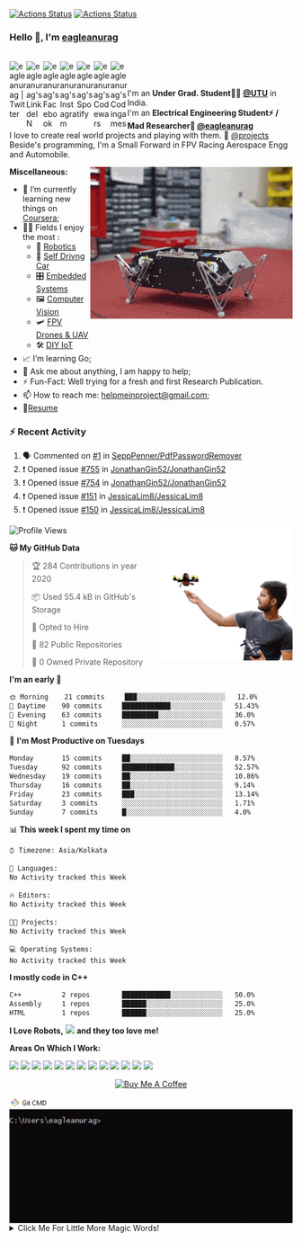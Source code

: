 [![Actions Status](https://github.com/eagleanurag/eagleanurag/workflows/wakatime-stats/badge.svg)]()
[![Actions Status](https://github.com/eagleanurag/eagleanurag/workflows/update-gh-activity/badge.svg)]()

### Hello 👋, I'm [eagleanurag](https://eagleanurag.github.io) 


<br/>
<a href="https://twitter.com/eagleanurag">
  <img align="left" alt="eagleanurag | Twitter" width="30px" src="https://image.flaticon.com/icons/svg/2111/2111703.svg" />
</a>
<a href="https://www.linkedin.com/in/eagleanurag">
  <img align="left" alt="eagleanurag's LinkdeIN" width="30px" src="https://image.flaticon.com/icons/svg/2111/2111465.svg" />
</a>
<a href="https://www.facebook.com/eagleanurag">
  <img align="left" alt="eagleanurag's Facebook" width="30px" src="https://image.flaticon.com/icons/svg/2111/2111342.svg" />
</a>
<a href="https://www.instagram.com/eagleanurag">
  <img align="left" alt="eagleanurag's Instagram" width="30px" src="https://image.flaticon.com/icons/svg/2111/2111421.svg" />
</a>
<a href="https://open.spotify.com/user/11147618695?si=zZFn6uAGRLyoU02lsG50GA">
  <img align="left" alt="eagleanurag's Spotify" width="30px" src="https://image.flaticon.com/icons/svg/2111/2111627.svg" />
</a>
<a href="https://www.codewars.com/users/eagleanurag">
  <img align="left" alt="eagleanurag's Codewars" width="30px" src="https://image.flaticon.com/icons/svg/993/993515.svg" />
</a>
<a href="https://www.codingame.com/profile/452b06c872f9773a58e7abff97b738a98661992">
  <img align="left" alt="eagleanurag's Codingames" width="30px" src="https://image.flaticon.com/icons/svg/2010/2010522.svg" />
</a> <br /> <br />

I'm an **Under Grad. Student👨‍🎓 [@UTU](https://uktech.ac.in/)** in India. <br />
I'm an **Electrical Engineering Student⚡ / Mad Researcher🤿 [@eagleanurag](https://www.eagleanurag.blogspot.com)**  <br />
I love to create real world projects and playing with them.  📢 [@projects](https://instagram.com/eagleanurag)  <br />
Beside's programming, I'm a Small Forward in FPV Racing Aerospace Engg and Automobile. <br />

  <img align="right" alt="GIF" src="https://raw.githubusercontent.com/eagleanurag/eagleanurag/master/img/doggo%20jumps.gif" />
  
**Miscellaneous:**

- 📖 I’m currently learning new things on [Coursera](https://www.coursera.org);
- 🤹🏽 Fields I enjoy the most :
  - 🤖 [Robotics](https://coursera.org/share/a237c8f82d157c1a3c5cd601e1da855f) 
  - 🚜 [Self Drivng Car](https://coursera.org/share/402fe3487673e5484084007a7bb66602)
  - 🎛  [Embedded Systems](https://coursera.org/share/d6b710bd5043dc3297f2f40473d0d4e1)
  - 🖼 [Computer Vision](https://coursera.org/share/60f858b3923d6089999b77303599f758)
  - 🛩️ [FPV Drones & UAV]()
  - 🛠 [DIY IoT](https://coursera.org/share/6db505a2616af40dca190c56600b7e13)
- 📈 I’m learning Go;
- 💬 Ask me about anything, I am happy to help;
- ⚡️ Fun-Fact: Well trying for a fresh and first Research Publication.
- 📫 How to reach me: <helpmeinproject@gmail.com>;
- 📝[Resume](https://github.com/eagleanurag/eagleanurag.github.io/raw/master/res/resume_jan20_eng.pdf)

### :zap: Recent Activity

<!--START_SECTION:activity-->
1. 🗣 Commented on [#1](https://github.com//SeppPenner/PdfPasswordRemover/issues/1) in [SeppPenner/PdfPasswordRemover](https://github.com//SeppPenner/PdfPasswordRemover)
2. ❗️ Opened issue [#755](https://github.com//JonathanGin52/JonathanGin52/issues/755) in [JonathanGin52/JonathanGin52](https://github.com//JonathanGin52/JonathanGin52)
3. ❗️ Opened issue [#754](https://github.com//JonathanGin52/JonathanGin52/issues/754) in [JonathanGin52/JonathanGin52](https://github.com//JonathanGin52/JonathanGin52)
4. ❗️ Opened issue [#151](https://github.com//JessicaLim8/JessicaLim8/issues/151) in [JessicaLim8/JessicaLim8](https://github.com//JessicaLim8/JessicaLim8)
5. ❗️ Opened issue [#150](https://github.com//JessicaLim8/JessicaLim8/issues/150) in [JessicaLim8/JessicaLim8](https://github.com//JessicaLim8/JessicaLim8)
<!--END_SECTION:activity-->

  <img align="right" alt="GIF" src="https://raw.githubusercontent.com/eagleanurag/eagleanurag/master/img/metyro.gif" />


<!--START_SECTION:waka-->
![Profile Views](http://img.shields.io/badge/Profile%20Views-680-blue)

**🐱 My GitHub Data** 

> 🏆 284 Contributions in year 2020
 > 
> 📦 Used 55.4 kB in GitHub's Storage 
 > 
> 💼 Opted to Hire
 > 
> 📜 82 Public Repositories 
 > 
> 🔑 0 Owned Private Repository 
 > 
**I'm an early 🐤** 

```text
🌞 Morning    21 commits     ███░░░░░░░░░░░░░░░░░░░░░░   12.0% 
🌆 Daytime    90 commits     ████████████░░░░░░░░░░░░░   51.43% 
🌃 Evening    63 commits     █████████░░░░░░░░░░░░░░░░   36.0% 
🌙 Night      1 commits      ░░░░░░░░░░░░░░░░░░░░░░░░░   0.57%

```
📅 **I'm Most Productive on Tuesdays** 

```text
Monday       15 commits     ██░░░░░░░░░░░░░░░░░░░░░░░   8.57% 
Tuesday      92 commits     █████████████░░░░░░░░░░░░   52.57% 
Wednesday    19 commits     ██░░░░░░░░░░░░░░░░░░░░░░░   10.86% 
Thursday     16 commits     ██░░░░░░░░░░░░░░░░░░░░░░░   9.14% 
Friday       23 commits     ███░░░░░░░░░░░░░░░░░░░░░░   13.14% 
Saturday     3 commits      ░░░░░░░░░░░░░░░░░░░░░░░░░   1.71% 
Sunday       7 commits      █░░░░░░░░░░░░░░░░░░░░░░░░   4.0%

```


📊 **This week I spent my time on** 

```text
⌚︎ Timezone: Asia/Kolkata

💬 Languages: 
No Activity tracked this Week

🔥 Editors: 
No Activity tracked this Week

🐱‍💻 Projects: 
No Activity tracked this Week

💻 Operating Systems: 
No Activity tracked this Week

```

**I mostly code in C++** 

```text
C++          2 repos        ████████████░░░░░░░░░░░░░   50.0% 
Assembly     1 repos        ██████░░░░░░░░░░░░░░░░░░░   25.0% 
HTML         1 repos        ██████░░░░░░░░░░░░░░░░░░░   25.0%

```



<!--END_SECTION:waka-->


**I Love Robots,** <code><img height="35" src="https://image.flaticon.com/icons/png/512/35/35486.png"></code> **and they too love me!**


**Areas On Which I Work:**  

<code><img height="50" src="https://image.flaticon.com/icons/svg/1596/1596639.svg"></code>
<code><img height="50" src="https://image.flaticon.com/icons/svg/944/944179.svg"></code>
<code><img height="50" src="https://image.flaticon.com/icons/svg/2942/2942156.svg"></code>
<code><img height="50" src="https://image.flaticon.com/icons/svg/2235/2235061.svg"></code>
<code><img height="50" src="https://image.flaticon.com/icons/svg/3003/3003696.svg"></code>
<code><img height="50" src="https://image.flaticon.com/icons/svg/2885/2885535.svg"></code>
<code><img height="50" src="https://image.flaticon.com/icons/svg/3056/3056301.svg"></code>
<code><img height="50" src="https://image.flaticon.com/icons/svg/1680/1680899.svg"></code>
<code><img height="50" src="https://image.flaticon.com/icons/svg/3118/3118399.svg"></code>
<code><img height="50" src="https://cdn.icon-icons.com/icons2/1508/PNG/512/matlab_104289.png"></code>
<code><img height="50" src="https://image.flaticon.com/icons/svg/1628/1628182.svg"></code>
<code><img height="50" src="https://image.flaticon.com/icons/png/512/2085/2085061.png"></code>
<code><img height="50" src="https://image.flaticon.com/icons/svg/2535/2535543.svg"></code>
  

<p align="center">
<a href="https://www.buymeacoffee.com/eagleanurag" target="_blank"><img src="https://cdn.buymeacoffee.com/buttons/default-red.png" alt="Buy Me A Coffee" height="40" width="170" ></a>
</p>


  <img align="center" alt="GIF" src="https://raw.githubusercontent.com/eagleanurag/eagleanurag/master/img/eaglecmd.gif" />



<details><summary>Click Me For Little More Magic Words!</summary>

  So from the very beginning, I was a bit passionate about robotics related stuff 
  and always wanted to be an Engineer in Defence Services. I love Drones and UAV, 
  as flying FPV Racing Drones is my Hobby. I remember I made nearly hundreds of 
  Electronics, Electrical, Programming, Robotics, Mechanical subjects based projects
  from myself and also for Final Year Students of Engineering. 

  -----

  Professionally I-m good in Arduino Programming and Open-Source Hardware Development. 
  Familiar with the electrical system of two/four-wheel Vehicle. Being FPV pilot I know
  about Drone-UAV Design, Manufacturing and Aeromodeling.. 

</details>

